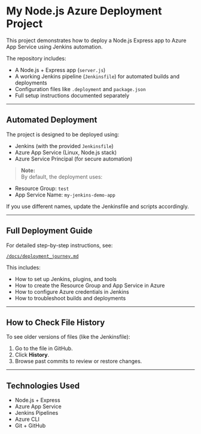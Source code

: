 # My Node.js Azure Deployment Project

This project demonstrates how to deploy a Node.js Express app to Azure App Service using Jenkins automation.

The repository includes:
- A Node.js + Express app (`server.js`)
- A working Jenkins pipeline (`Jenkinsfile`) for automated builds and deployments
- Configuration files like `.deployment` and `package.json`
- Full setup instructions documented separately

---

##  Automated Deployment

The project is designed to be deployed using:
- Jenkins (with the provided `Jenkinsfile`)
- Azure App Service (Linux, Node.js stack)
- Azure Service Principal (for secure automation)

> **Note:**  
By default, the deployment uses:
- Resource Group: `test`
- App Service Name: `my-jenkins-demo-app`

If you use different names, update the Jenkinsfile and scripts accordingly.

---

##  Full Deployment Guide

For detailed step-by-step instructions, see:

 [`/docs/deployment_journey.md`](docs/deployment_journey.md)

This includes:
- How to set up Jenkins, plugins, and tools
- How to create the Resource Group and App Service in Azure
- How to configure Azure credentials in Jenkins
- How to troubleshoot builds and deployments

---

##  How to Check File History

To see older versions of files (like the Jenkinsfile):
1. Go to the file in GitHub.
2. Click **History**.
3. Browse past commits to review or restore changes.

---

##  Technologies Used

- Node.js + Express
- Azure App Service
- Jenkins Pipelines
- Azure CLI
- Git + GitHub
